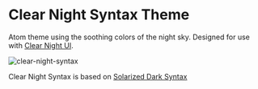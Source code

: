 # Clear Night Syntax Theme

Atom theme using the soothing colors of the night sky. Designed for use with [Clear Night UI](https://atom.io/packages/clear-night-ui).

![clear-night-syntax](https://i.imgur.com/NrVt4xZ.jpg)

Clear Night Syntax is based on [Solarized Dark Syntax](https://github.com/atom/solarized-dark-syntax)
